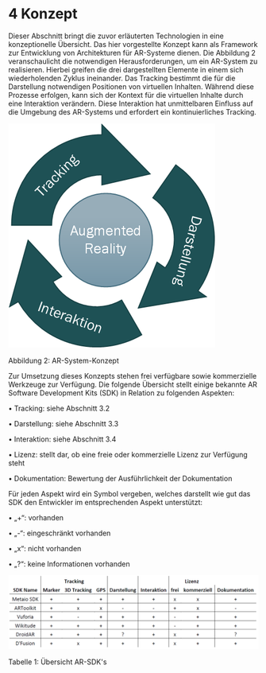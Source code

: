 
# 4 Konzept 
Dieser Abschnitt bringt die zuvor erläuterten Technologien in eine konzeptionelle Übersicht. Das hier vorgestellte Konzept kann als Framework zur Entwicklung von Architekturen für AR-Systeme dienen. Die Abbildung 2 veranschaulicht die notwendigen Herausforderungen, um ein AR-System zu realisieren. Hierbei greifen die drei dargestellten Elemente in einem sich wiederholenden Zyklus ineinander. Das Tracking bestimmt die für die Darstellung notwendigen Positionen von virtuellen Inhalten. Während diese Prozesse erfolgen, kann sich der Kontext für die virtuellen Inhalte durch eine Interaktion verändern. Diese Interaktion hat unmittelbaren Einfluss auf die Umgebung des AR-Systems und erfordert ein kontinuierliches Tracking. 

![](figures/ar_concept.png)

Abbildung 2: AR-System-Konzept 

Zur Umsetzung dieses Konzepts stehen frei verfügbare sowie kommerzielle Werkzeuge zur Verfügung. Die folgende Übersicht stellt einige bekannte AR Software Development Kits (SDK) in Relation zu folgenden Aspekten: 

• Tracking: siehe Abschnitt 3.2 

• Darstellung: siehe Abschnitt 3.3 

• Interaktion: siehe Abschnitt 3.4 

• Lizenz: stellt dar, ob eine freie oder kommerzielle Lizenz zur Verfügung steht 

• Dokumentation: Bewertung der Ausführlichkeit der Dokumentation 

Für jeden Aspekt wird ein Symbol vergeben, welches darstellt wie gut das SDK den Entwickler im entsprechenden Aspekt unterstützt: 

• „+“: vorhanden 

• „-“: eingeschränkt vorhanden 

• „x“: nicht vorhanden 

• „?“: keine Informationen vorhanden 

![](figures/ar_table.png)

Tabelle 1: Übersicht AR-SDK's 


